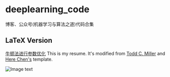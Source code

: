 # deeplearning_code
博客、公众号(机器学习与算法之道)代码合集
## LaTeX Version

[牛顿法进行参数优化](https://github.com/rosefun/deeplearning_code/blob/main/newton.py)
This is my resume. It's modified from [Todd C. Miller](http://www.sudo.ws/todd/resume.html) and [Here Chen's](https://github.com/HereChen/resume) template.

![Image text](https://github.com/JasonZhang2333/MyResume/blob/master/resume.png)
